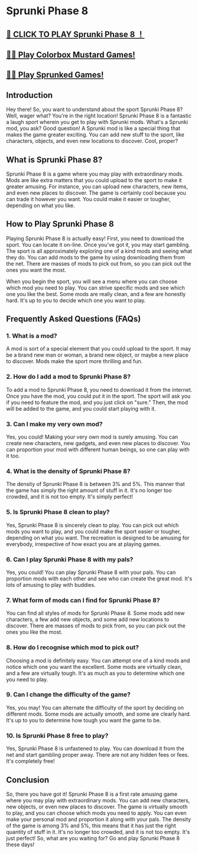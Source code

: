 # Sprunki Phase 8

## [🌈 CLICK TO PLAY Sprunki Phase 8  ！](https://incrediboxsprunki.online/sprunki/sprunki-phase-8)

## [🙋‍♀️ Play Colorbox Mustard Games!](https://colorboxmustard.online/)

## [👩‍💻 Play Sprunked Games!](https://sprunkedgame.online/)


## Introduction

Hey there! So, you want to understand about the sport Sprunki Phase 8? Well, wager what? You're in the right location! Sprunki Phase 8 is a fantastic a laugh sport wherein you get to play with Sprunki mods. What's a Sprunki mod, you ask? Good question! A Sprunki mod is like a special thing that makes the game greater exciting. You can add new stuff to the sport, like characters, objects, and even new locations to discover. Cool, proper?

## What is Sprunki Phase 8?

Sprunki Phase 8 is a game where you may play with extraordinary mods. Mods are like extra matters that you could upload to the sport to make it greater amusing. For instance, you can upload new characters, new items, and even new places to discover. The game is certainly cool because you can trade it however you want. You could make it easier or tougher, depending on what you like.

## How to Play Sprunki Phase 8

Playing Sprunki Phase 8 is actually easy! First, you need to download the sport. You can locate it on-line. Once you've got it, you may start gambling. The sport is all approximately exploring one of a kind mods and seeing what they do. You can add mods to the game by using downloading them from the net. There are masses of mods to pick out from, so you can pick out the ones you want the most.

When you begin the sport, you will see a menu where you can choose which mod you need to play. You can strive specific mods and see which one you like the best. Some mods are really clean, and a few are honestly hard. It's up to you to decide which one you want to play.

## Frequently Asked Questions (FAQs)

### 1. What is a mod?

A mod is sort of a special element that you could upload to the sport. It may be a brand new man or woman, a brand new object, or maybe a new place to discover. Mods make the sport more thrilling and fun.

### 2. How do I add a mod to Sprunki Phase 8?

To add a mod to Sprunki Phase 8, you need to download it from the internet. Once you have the mod, you could put it in the sport. The sport will ask you if you need to feature the mod, and you just click on "sure." Then, the mod will be added to the game, and you could start playing with it.

### 3. Can I make my very own mod?

Yes, you could! Making your very own mod is surely amusing. You can create new characters, new gadgets, and even new places to discover. You can proportion your mod with different human beings, so one can play with it too.

### 4. What is the density of Sprunki Phase 8?

The density of Sprunki Phase 8 is between 3% and 5%. This manner that the game has simply the right amount of stuff in it. It's no longer too crowded, and it is not too empty. It's simply perfect!

### 5. Is Sprunki Phase 8 clean to play?

Yes, Sprunki Phase 8 is sincerely clean to play. You can pick out which mods you want to play, and you could make the sport easier or tougher, depending on what you want. The recreation is designed to be amusing for everybody, irrespective of how exact you are at playing games.

### 6. Can I play Sprunki Phase 8 with my pals?

Yes, you could! You can play Sprunki Phase 8 with your pals. You can proportion mods with each other and see who can create the great mod. It's lots of amusing to play with buddies.

### 7. What form of mods can I find for Sprunki Phase 8?

You can find all styles of mods for Sprunki Phase 8. Some mods add new characters, a few add new objects, and some add new locations to discover. There are masses of mods to pick from, so you can pick out the ones you like the most.

### 8. How do I recognise which mod to pick out?

Choosing a mod is definitely easy. You can attempt one of a kind mods and notice which one you want the excellent. Some mods are virtually clean, and a few are virtually tough. It's as much as you to determine which one you need to play.

### 9. Can I change the difficulty of the game?

Yes, you may! You can alternate the difficulty of the sport by deciding on different mods. Some mods are actually smooth, and some are clearly hard. It's up to you to determine how tough you want the game to be.

### 10. Is Sprunki Phase 8 free to play?

Yes, Sprunki Phase 8 is unfastened to play. You can download it from the net and start gambling proper away. There are not any hidden fees or fees. It's completely free!

## Conclusion

So, there you have got it! Sprunki Phase 8 is a first rate amusing game where you may play with extraordinary mods. You can add new characters, new objects, or even new places to discover. The game is virtually smooth to play, and you can choose which mods you need to apply. You can even make your personal mod and proportion it along with your pals. The density of the game is among 3% and 5%, this means that it has just the right quantity of stuff in it. It's no longer too crowded, and it is not too empty. It's just perfect! So, what are you waiting for? Go and play Sprunki Phase 8 these days!
